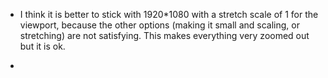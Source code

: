 - I think it is better to stick with 1920*1080 with a stretch scale of 1 for the viewport,
because the other options (making it small and scaling, or stretching) are not satisfying.
This makes everything very zoomed out but it is ok.

- 

